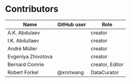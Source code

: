 # Contributors
  
Name | GitHub user | Role
--- | --- | ---
A.K. Abdulaev |  | creator
I.K. Abdullaev |  | creator
André Müller | | creator
Evgeniya Zhivotova | | creator
Bernard Comrie |  | creator, Editor
Robert Forkel | @xrotwang | DataCurator

